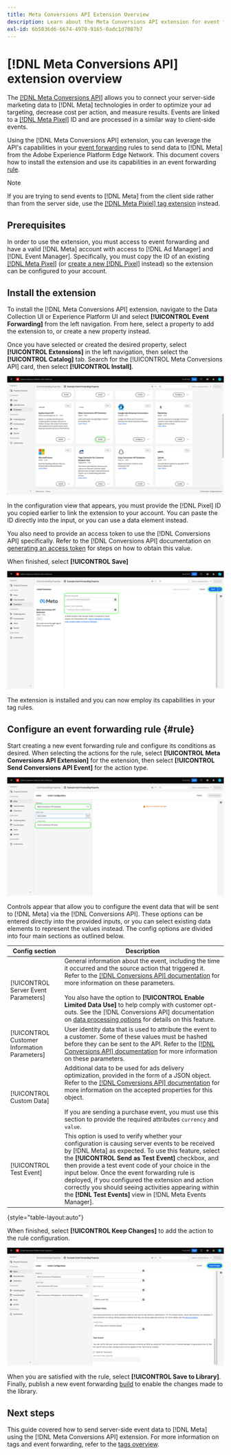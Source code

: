```yaml
---
title: Meta Conversions API Extension Overview
description: Learn about the Meta Conversions API extension for event forwarding in Adobe Experience Platform.
exl-id: 6b5836d6-6674-4978-9165-0adc1d7087b7
---
```

# [!DNL Meta Conversions API] extension overview

The [[!DNL Meta Conversions API]](https://developers.facebook.com/docs/marketing-api/conversions-api/) allows you to connect your server-side marketing data to [!DNL Meta] technologies in order to optimize your ad targeting, decrease cost per action, and measure results. Events are linked to a [[!DNL Meta Pixel]](https://developers.facebook.com/docs/meta-pixel/) ID and are processed in a similar way to client-side events.

Using the [!DNL Meta Conversions API] extension, you can leverage the API's capabilities in your [event forwarding](../../../ui/event-forwarding/overview.md) rules to send data to [!DNL Meta] from the Adobe Experience Platform Edge Network. This document covers how to install the extension and use its capabilities in an event forwarding [rule](../../../ui/managing-resources/rules.md).

>[!NOTE]
>
>If you are trying to send events to [!DNL Meta] from the client side rather than from the server side, use the [[!DNL Meta Pixiel] tag extension](../../client/meta/overview.md) instead.

## Prerequisites

In order to use the extension, you must access to event forwarding and have a valid [!DNL Meta] account with access to [!DNL Ad Manager] and [!DNL Event Manager]. Specifically, you must copy the ID of an existing [[!DNL Meta Pixel]](https://www.facebook.com/business/help/952192354843755?id=1205376682832142) (or [create a new [!DNL Pixel]](https://www.facebook.com/business/help/952192354843755) instead) so the extension can be configured to your account.

## Install the extension

To install the [!DNL Meta Conversions API] extension, navigate to the Data Collection UI or Experience Platform UI and select **[!UICONTROL Event Forwarding]** from the left navigation. From here, select a property to add the extension to, or create a new property instead.

Once you have selected or created the desired property, select **[!UICONTROL Extensions]** in the left navigation, then select the **[!UICONTROL Catalog]** tab. Search for the [!UICONTROL Meta Conversions API] card, then select **[!UICONTROL Install]**.

![The [!UICONTROL Install] button being selected for the [!UICONTROL Meta Conversions API] extension in the Data Collection UI.](../../../images/extensions/server/meta/install.png)

In the configuration view that appears, you must provide the [!DNL Pixel] ID you copied earlier to link the extension to your account. You can paste the ID directly into the input, or you can use a data element instead.

You also need to provide an access token to use the [!DNL Conversions API] specifically. Refer to the [!DNL Conversions API] documentation on [generating an access token](https://developers.facebook.com/docs/marketing-api/conversions-api/get-started#access-token) for steps on how to obtain this value.

When finished, select **[!UICONTROL Save]**

![The [!DNL Pixel] ID provided as a data element in the extension configuration view.](../../../images/extensions/server/meta/configure.png)

The extension is installed and you can now employ its capabilities in your tag rules.

## Configure an event forwarding rule {#rule}

Start creating a new event forwarding rule and configure its conditions as desired. When selecting the actions for the rule, select **[!UICONTROL Meta Conversions API Extension]** for the extension, then select **[!UICONTROL Send Conversions API Event]** for the action type.

![The [!UICONTROL Send Page View] action type being selected for a rule in the Data Collection UI.](../../../images/extensions/server/meta/select-action.png)

Controls appear that allow you to configure the event data that will be sent to [!DNL Meta] via the [!DNL Conversions API]. These options can be entered directly into the provided inputs, or you can select existing data elements to represent the values instead. The config options are divided into four main sections as outlined below.

| Config section | Description |
| --- | --- |
| [!UICONTROL Server Event Parameters] | General information about the event, including the time it occurred and the source action that triggered it. Refer to the [[!DNL Conversions API] documentation](https://developers.facebook.com/docs/marketing-api/conversions-api/parameters/server-event) for more information on these parameters.<br><br>You also have the option to **[!UICONTROL Enable Limited Data Use]** to help comply with customer opt-outs. See the [!DNL Conversions API] documentation on [data processing options](https://developers.facebook.com/docs/marketing-apis/data-processing-options/) for details on this feature. |
| [!UICONTROL Customer Information Parameters] | User identity data that is used to attribute the event to a customer. Some of these values must be hashed before they can be sent to the API. Refer to the [[!DNL Conversions API] documentation](https://developers.facebook.com/docs/marketing-api/conversions-api/parameters/customer-information-parameters) for more information on these parameters. |
| [!UICONTROL Custom Data] | Additional data to be used for ads delivery optimization, provided in the form of a JSON object. Refer to the [[!DNL Conversions API] documentation](https://developers.facebook.com/docs/marketing-api/conversions-api/parameters/custom-data) for more information on the accepted properties for this object.<br><br>If you are sending a purchase event, you must use this section to provide the required attributes `currency` and `value`.  |
| [!UICONTROL Test Event] | This option is used to verify whether your configuration is causing server events to be received by [!DNL Meta] as expected. To use this feature, select the **[!UICONTROL Send as Test Event]** checkbox, and then provide a test event code of your choice in the input below. Once the event forwarding rule is deployed, if you configured the extension and action correctly you should seeing activities appearing within the **[!DNL Test Events]** view in [!DNL Meta Events Manager]. |

{style="table-layout:auto"}

When finished, select **[!UICONTROL Keep Changes]** to add the action to the rule configuration.

![[!UICONTROL Keep Changes] being selected for the action configuration.](../../../images/extensions/server/meta/keep-changes.png)

When you are satisfied with the rule, select **[!UICONTROL Save to Library]**. Finally, publish a new event forwarding [build](../../../ui/publishing/builds.md) to enable the changes made to the library.

## Next steps

This guide covered how to send server-side event data to [!DNL Meta] using the [!DNL Meta Conversions API] extension. For more information on tags and event forwarding, refer to the [tags overview](../../../home.md).
